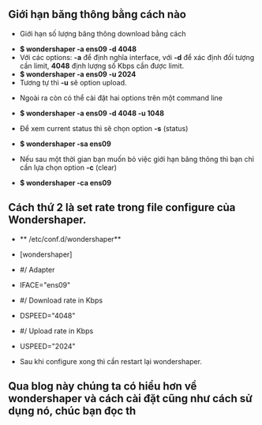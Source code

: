 ## Giới hạn băng thông bằng cách nào
- Giới hạn số lượng băng thông download bằng cách
+ **$ wondershaper -a ens09 -d 4048**
+ Với các options: **-a** để định nghĩa interface, với **-d** để xác định đối tượng cần limit, **4048** định lượng số Kbps
cần được limit.
+ **$ wondershaper -a ens09 -u 2024**
+ Tương tự thì **-u** sẽ option upload.
- Ngoài ra còn có thể cài đặt hai options trên một command line
+ **$ wondershaper -a ens09 -d 4048 -u 1048**
- Để xem current status thì sẽ chọn option **-s** (status)
+ **$ wondershaper -sa ens09** 
- Nếu sau một thời gian bạn muốn bỏ việc giới hạn băng thông thì bạn chỉ cần lựa chọn option **-c** (clear)
+ **$ wondershaper -ca ens09**
## Cách thứ 2 là set rate trong file configure của Wondershaper.
- ** /etc/conf.d/wondershaper**
+ [wondershaper]
+ #/ Adapter
+ IFACE="ens09"

+ #/ Download rate in Kbps
+ DSPEED="4048"

+ #/ Upload rate in Kbps
+ USPEED="2024"

- Sau khi configure xong thì cần restart lại wondershaper.
## Qua blog này chúng ta có hiểu hơn về wondershaper và cách cài đặt cũng như cách sử dụng nó, chúc bạn đọc th
